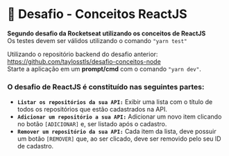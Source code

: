 # 🚀 Desafio - Conceitos ReactJS
**Segundo desafio da Rocketseat utilizando os conceitos de ReactJS**<br />
Os testes devem ser válidos utilizando o comando <code>"yarn test"</code>

Utilizando o repositório backend do desafio anterior: https://github.com/taylosstls/desafio-conceitos-node<br />
Starte a aplicação em um **prompt/cmd** com o comando <code>"yarn dev"</code>.

### O desafio de ReactJS é constituído nas seguintes partes:
- <code>**Listar os repositórios da sua API:**</code> Exibir uma lista com o título de todos os repositórios que estão cadastrados na API.
- <code>**Adicionar um repositório a sua API:**</code> Adicionar um novo item clicando no botão <code>[ADICIONAR]</code> e, ser listado após o cadastro.
- <code>**Remover um repositório da sua API:**</code> Cada item da lista, deve possuir um botão <code>[REMOVER]</code> que, ao ser clicado, deve ser removido pelo seu ID de cadastro.
